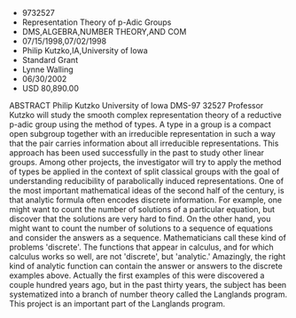 
* 9732527
* Representation Theory of p-Adic Groups
* DMS,ALGEBRA,NUMBER THEORY,AND COM
* 07/15/1998,07/02/1998
* Philip Kutzko,IA,University of Iowa
* Standard Grant
* Lynne Walling
* 06/30/2002
* USD 80,890.00

ABSTRACT Philip Kutzko University of Iowa DMS-97 32527 Professor Kutzko will
study the smooth complex representation theory of a reductive p-adic group using
the method of types. A type in a group is a compact open subgroup together with
an irreducible representation in such a way that the pair carries information
about all irreducible representations. This approach has been used successfully
in the past to study other linear groups. Among other projects, the investigator
will try to apply the method of types be applied in the context of split
classical groups with the goal of understanding reducibility of parabolically
induced representations. One of the most important mathematical ideas of the
second half of the century, is that analytic formula often encodes discrete
information. For example, one might want to count the number of solutions of a
particular equation, but discover that the solutions are very hard to find. On
the other hand, you might want to count the number of solutions to a sequence of
equations and consider the answers as a sequence. Mathematicians call these kind
of problems 'discrete'. The functions that appear in calculus, and for which
calculus works so well, are not 'discrete', but 'analytic.' Amazingly, the right
kind of analytic function can contain the answer or answers to the discrete
examples above. Actually the first examples of this were discovered a couple
hundred years ago, but in the past thirty years, the subject has been
systematized into a branch of number theory called the Langlands program. This
project is an important part of the Langlands program.
